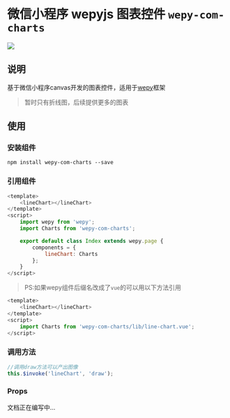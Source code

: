 # 微信小程序 wepyjs 图表控件 `wepy-com-charts`
![](http://ok24hjp0j.bkt.clouddn.com/chart-demo.gif)
## 说明
基于微信小程序canvas开发的图表控件，适用于[wepy](https://github.com/wepyjs/wepy)框架
> 暂时只有折线图，后续提供更多的图表


## 使用


### 安装组件
```
npm install wepy-com-charts --save
```

### 引用组件

```javascript
<template>
    <lineChart></lineChart>
</template>
<script>
    import wepy from 'wepy';
    import Charts from 'wepy-com-charts';

    export default class Index extends wepy.page {
        components = {
            lineChart: Charts
        };
    }
</script>
```

> PS:如果wepy组件后缀名改成了`vue`的可以用以下方法引用

```javascript
<template>
    <lineChart></lineChart>
</template>
<script>
    import Charts from 'wepy-com-charts/lib/line-chart.vue';
</script>

```

### 调用方法
```javascript
//调用draw方法可以产出图像
this.$invoke('lineChart', 'draw');
```

### Props

文档正在编写中...
